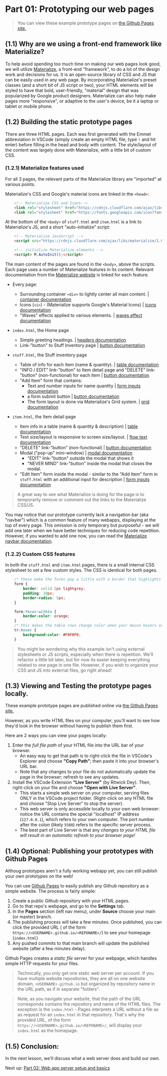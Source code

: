 # Part 01: Prototyping our web pages 

> You can view these example prototype pages on [the Github Pages site.](https://atcs-wang.github.io/inventory-webapp-01-static-prototypes/)

## (1.1) Why are we using a front-end framework like Materialize?

To help avoid spending too much time on making our web pages look good, we will utilize [Materialize](https://materializecss.com/), a front-end "framework", to do a lot of the design work and decisions for us. It is an open-source library of CSS and JS that can be easily used in any web page. By incorporating Materialize's preset classes (and a short bit of JS script or two), your HTML elements will be styled to have that bold, user-friendly, "material" design that was popularized by Google product designers. Materialize can also help make pages more "responsive", or adaptive to the user's device, be it a laptop or tablet or mobile phone.

## (1.2) Building the static prototype pages

There are three HTML pages. Each was first generated with the Emmet abbreviation in VSCode (simply create an empty HTML file, type `!` and hit enter) before filling in the head and body with content. The style/layout of the content was largely done with Materialize, with a little bit of custom CSS.

### (1.2.1) Materialize features used

For all 3 pages, the relevant parts of the Materialize library are "imported" at various points. 

Materialize's CSS and Google's material icons are linked in the `<head>`:

```html
    <!-- Materialize CSS and Icons-->
    <link rel="stylesheet" href="https://cdnjs.cloudflare.com/ajax/libs/materialize/1.0.0/css/materialize.min.css">
    <link rel="stylesheet" href="https://fonts.googleapis.com/icon?family=Material+Icons">
```

At the bottom of the `<body>` of `stuff.html` and `item.html` is a link to Materialize's JS, and a short "auto-initialize" script:

```html
    <!-- Materialize JavaScript -->
    <script src="https://cdnjs.cloudflare.com/ajax/libs/materialize/1.0.0/js/materialize.min.js"></script>

    <!-- initialize Materialize elements -->
    <script> M.AutoInit();</script>
```

The main content of the pages are found in the `<body>`, above the scripts. Each page uses a number of Materialize features in its content. Relevant documentation from the [Materialize website](https://materializecss.com/) is linked for each feature.

- Every page:
    - Surrounding container `<div>` to lightly center all main content. | [container documentation](https://materializecss.com/grid.html#grid-container)
    - Icons (`<i>`) - (Materialize supports Google's Material Icons) | [icons documentation](https://materializecss.com/icons.html)
    - "Waves" effects applied to various elements. | [waves effect documentation](https://materializecss.com/waves.html)

- `index.html`, the Home page
    - Simple greeting headings. | [headers documentation](https://materializecss.com/typography.html#headers)
    - Link-"button" to Stuff Inventory page | [button documentation](https://materializecss.com/buttons.html)

- `stuff.html`, the Stuff inventory page 
    - Table of info for each item (name & quantity). | [table documentation](https://materializecss.com/table.html)
    - "INFO / EDIT" link-"button" to Item detail page and "DELETE" link-"button" (non-functional) for each item | [button documentation](https://materializecss.com/buttons.html)
    - "Add Item" form that contains:
        - Text and number inputs for name quantity | [form inputs documentation](https://materializecss.com/text-inputs.html )
        - a form submit button | [button documentation](https://materializecss.com/buttons.html#submit)
        - The form layout is done via Materialize's Grid system. | [grid documentation](https://materializecss.com/grid.html#grid-intro)

- `item.html`, the Item detail page
    - Item info in a table (name & quantity & description) | [table documentation](https://materializecss.com/table.html)
    - Text size/layout is responsive to screen size/layout. | [flow text documentation](https://materializecss.com/typography.html#flow)
    - "DELETE" link-"button" (non-functional) | [button documentation](https://materializecss.com/buttons.html)
    - Modal ("pop-up" mini-window) | [modal documentation](https://materializecss.com/modals.html)
        - "EDIT" link-"button" outside the modal that shows it
        - "NEVER MIND" link-"button" inside the modal that closes the modal. 
    - "Edit Item" form inside the modal - similar to the "Add Item" form in `stuff.html` with an additional input for description | [form inputs documentation](https://materializecss.com/text-inputs.html )

> A great way to see what Materialize is doing for the page is to temporarily remove or comment out the links to the Materialize CSS/JS.

You may notice that our prototype currently lack a navigation bar (aka "navbar") which is a common feature of many webapps, displaying at the top of every page. This omission is only temporary but purposeful - we will add one later when we have better techniques for reducing code repetition. However, if you wanted to add one now, you can read the [Materialize navbar documentation](https://materializecss.com/navbar.html).

### (1.2.2) Custom CSS features

In both the `stuff.html` and `item.html` pages, there is a small internal CSS stylesheet to set a few custom styles. The CSS is identical for both pages.

```css
    /* these make the forms pop a little with a border that highlights when interacting with form inputs */
    form {
        border: solid 2px lightgrey;
        padding: 10px;
        border-radius: 5px;
    }

    form:focus-within {
        border-color: orange;
    }
    /* this makes the table rows change color when your mouse hovers over them */
    tr:hover {
        background-color: #F0F0F0;
    }
```
> You might be wondering why this example isn't using external stylesheets or JS scripts, especially when there is repetition. We'll refactor a little bit later, but for now its easier keeping everything related to one page in one file. However, if you wish to organize your CSS and JS into external files, go right ahead!

## (1.3) Viewing and Testing the prototype pages locally.

These example prototype pages are published online via [the Github Pages site.](https://atcs-wang.github.io/inventory-webapp-01-static-prototypes/)

However, as you write HTML files on your computer, you'll want to see how they'd look in the browser without having to publish them first. 

Here are 2 ways you can view your pages locally:
1) Enter the *full file path* of your HTML file into the URL bar of your browser. 
    - An easy way to get that path is to right-click the file in VSCode's Explorer and choose **"Copy Path"**; then paste it into your browser's URL bar. 
    - Note that any changes to your file do not automatically update the page in the browser; refresh to see any updates. 
3) Install the VSCode Extension **"Live Server"**  (by Ritwick Dey). Then, right-click on your file and choose **"Open with Live Server"**.
    - This starts a simple web server on your computer, serving files ONLY in the VSCode project folder. (Right-click on any HTML file and choose "Stop Live Server" to stop the server).
    - This web server is only accessible locally to your own web browser: notice the URL contains the special "localhost" IP address (`127.0.0.1`), which refers to your own computer. The port number after the colon (likely `5500`) refers to the specific server process.
    - The best part of Live Server is that any *changes to your HTML file will result in an automatic refresh to your browser page!*

## (1.4) Optional: Publishing your prototypes with Github Pages

Althoug prototypes aren't a fully working webapp yet, you can still publish your own prototypes on the web!

You can use [Github Pages](https://pages.github.com/) to easily publish any Github repository as a simple website.  The process is fairly simple:
1) Create a public Github repository with your HTML pages.
2) Go to that repo's webpage, and go to the **Settings** tab. 
3) In the **Pages** section (left nav menu), under **Source** choose your main (or master) branch. 
4) The publishing process will take a few minutes. Once published, you can click the provided URL ( of the form `https://<USERNAME>.github.io/<REPONAME>/`) to see your homepage (`index.html`)
6) Any pushed commits to that main branch will update the published website (after a few minutes delay).

Github Pages creates a *static file server* for your webpage, which handles simple HTTP requests for your files. 

> Technically, you only get one static web server per account. If you have multiple website repositories, they are all on one website domain, `<USERNAME>.github.io` but organized by repository name in the URL path, as if in separate "folders".

> Note, as you navigate your website, that the path of the URL corresponds contains the repository and name of the HTML files. The exception is the `index.html` - Pages interprets a URL without a file as as request for an `index.html` in that repository. That's why the provided URL, of the form `https://<USERNAME>.github.io/<REPONAME>/`, will display your `index.html` as the homepage. 

## (1.5) Conclusion:

In the next lesson, we'll discuss what a web server does and build our own.

Next up: [Part 02: Web app server setup and basics](https://github.com/atcs-wang/inventory-webapp-02-app-server-basics)

